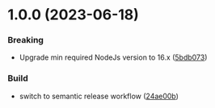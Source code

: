 # 1.0.0 (2023-06-18)


### Breaking

* Upgrade min required NodeJs version to 16.x ([5bdb073](https://github.com/uniqueck/asciidoctor-jira/commit/5bdb073d473e9b8135a8238e584179d3c75d5427))

### Build

* switch to semantic release workflow ([24ae00b](https://github.com/uniqueck/asciidoctor-jira/commit/24ae00b690cdc97ee47dd530f9e146286c16477c))
